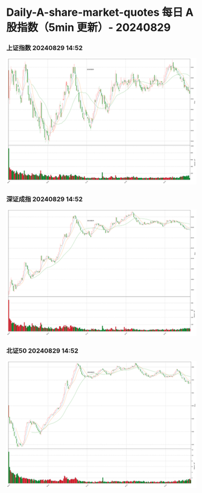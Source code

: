 
# Daily-A-share-market-quotes 每日 A 股指数（5min 更新）- 20240829

### 上证指数 20240829 14:52
![](./fig/2024/8/20240829-sh000001.png)

### 深证成指 20240829 14:52
![](./fig/2024/8/20240829-sz399001.png)

### 北证50 20240829 14:52
![](./fig/2024/8/20240829-bj899050.png)
